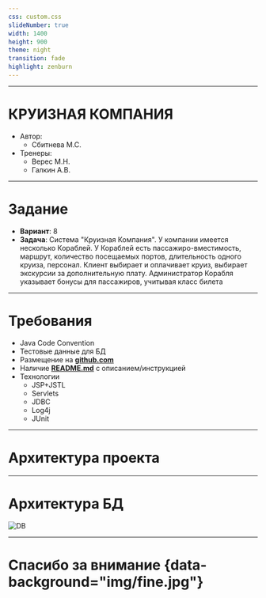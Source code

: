 ```yaml
---
css: custom.css
slideNumber: true
width: 1400
height: 900
theme: night
transition: fade
highlight: zenburn
---
```


--- ---

# КРУИЗНАЯ КОМПАНИЯ

- Автор:
	- Сбитнева М.С.
- Тренеры:
	- Верес М.Н.
	- Галкин А.В.

--- ---

# Задание

- **Вариант**: 8
- **Задача**: Система "Круизная Компания". У компании имеется несколько Кораблей. У Кораблей есть пассажиро-вместимость, маршрут, количество посещаемых портов, длительность одного круиза, персонал. Клиент выбирает и оплачивает круиз, выбирает экскурсии за дополнительную плату. Администратор Корабля указывает бонусы для пассажиров, учитывая класс билета

--- ---

# Требования

- Java Code Convention
- Тестовые данные для БД
- Размещение на [**github.com**](https://www.github.com/Sbitneva/FinalProject)
- Наличие [**README.md**](https://www.github.com/Sbitneva/FinalProject/blob/dev/README.md) с описанием/инструкцией
- Технологии
	- JSP+JSTL
	- Servlets
	- JDBC
	- Log4j
	- JUnit

--- ---

# Архитектура проекта

--- ---

# Архитектура БД

![[DB][db]](db)

[db]:img/db.svg

--- ---

# Спасибо за внимание {data-background="img/fine.jpg"}
